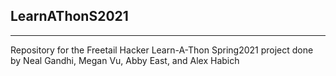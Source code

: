 ## LearnAThonS2021

---

Repository for the Freetail Hacker Learn-A-Thon Spring2021 project done by Neal Gandhi, Megan Vu, Abby East, and Alex Habich
